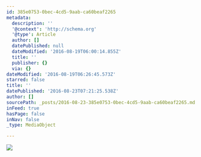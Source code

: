 ```yaml
---
id: 385e0753-0bec-4cd5-9aab-ca60beaf2265
metadata:
  description: ''
  '@context': 'http://schema.org'
  '@type': Article
  author: []
  datePublished: null
  dateModified: '2016-08-19T06:00:14.855Z'
  title: ''
  publisher: {}
  via: {}
dateModified: '2016-08-19T06:26:45.573Z'
starred: false
title: ''
datePublished: '2016-08-23T07:21:25.538Z'
author: []
sourcePath: _posts/2016-08-23-385e0753-0bec-4cd5-9aab-ca60beaf2265.md
inFeed: true
hasPage: false
inNav: false
_type: MediaObject

---
```

![](https://the-grid-user-content.s3-us-west-2.amazonaws.com/1149729c-267c-4d28-96a8-9b4b017e2e2f.jpg)